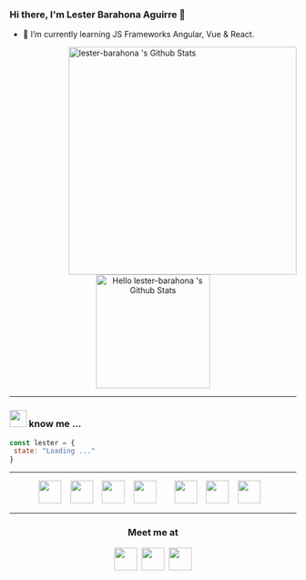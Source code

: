 ### Hi there, I'm Lester Barahona Aguirre 👋

<!--
**lester-barahona/lester-barahona** is a ✨ _special_ ✨ repository because its `README.md` (this file) appears on your GitHub profile.

Here are some ideas to get you started:

- 🔭 I’m currently working on ...
- 🌱 I’m currently learning ...
- 👯 I’m looking to collaborate on ...
- 🤔 I’m looking for help with ...
- 💬 Ask me about ...
- 📫 How to reach me: ...
- 😄 Pronouns: ...
- ⚡ Fun fact: ...
-->

- 🌱 I’m currently learning JS Frameworks Angular, Vue & React. 

 
 
<div>
 
<img align="right" alt="lester-barahona 's Github Stats" src="https://github-readme-stats.vercel.app/api?username=lester-barahona&show_icons=true&count_private=true&theme=buefy&hide_border=true&hide=issues" width="400"/>
 
 <p align="center">
<img  alt="Hello lester-barahona 's Github Stats" src="https://media.giphy.com/media/bcKmIWkUMCjVm/giphy.gif" width="200"/>
</p>
</div>

<hr>


<h3><em><img src="https://media.giphy.com/media/WUlplcMpOCEmTGBtBW/giphy.gif" width="30"></em> know me ...</h3>


```javascript
const lester = { 
 state: "Loading ..."
}
```
<hr>
<p align="center">
 <img src="https://cdn4.iconfinder.com/data/icons/logos-and-brands/512/187_Js_logo_logos-512.png" width="40">&nbsp; &nbsp; 
 <img src="https://cdn0.iconfinder.com/data/icons/HTML5/512/HTML_Logo.png" width="40">&nbsp; &nbsp;
 <img src="https://cdn1.iconfinder.com/data/icons/logotypes/32/badge-css-3-512.png" width="40">&nbsp; &nbsp;
 <img src="https://cdn4.iconfinder.com/data/icons/logos-and-brands/512/288_Sass_logo-512.png" width="40">&nbsp; &nbsp; &nbsp; &nbsp;
 <img src="https://cdn4.iconfinder.com/data/icons/logos-and-brands/512/181_Java_logo_logos-512.png" width="40">&nbsp; &nbsp; 
 <img src="https://miro.medium.com/max/856/1*O68LbDvD5Dcsnez73M7v4Q.png" width="40">&nbsp; &nbsp; 
 <img src="https://cdn4.iconfinder.com/data/icons/logos-3/568/php-logo-512.png" width="40">&nbsp; &nbsp; 
</p>
<hr>


<h3 align="center">
Meet me at
</h3>

<p align="center">
<a href="https://www.instagram.com/lester_b_a"><img src="https://cdn2.iconfinder.com/data/icons/social-media-2285/512/1_Instagram_colored_svg_1-128.png" width="40"></a>&nbsp; 
<a href="https://www.facebook.com/lester.barahona.56"><img src="https://cdn1.iconfinder.com/data/icons/social-media-2285/512/Colored_Facebook3_svg-128.png" width="40"></a>&nbsp; 
<a href="https://www.linkedin.com/in/lester-barahona-b494701b5/"><img src="https://cdn2.iconfinder.com/data/icons/social-media-2285/512/1_Linkedin_unofficial_colored_svg-128.png" width="40"</a>
</p>


<!--
pronouns: "she" | "her",
  code: [Javascript, Typescript, HTML, CSS, Ruby, Python, Java],
  tools: [React, Redux, Node, Storybook, Styled-Components, Jest, Docker],
  architecture: ["microservices", "event-driven", "design system pattern"],
  techCommunities: {
                        coorganizer: "AfroPython",
                        speaker: "Latinity",
                        mentor: "EducaTRANSforma"
                      },
<img alt="lester-barahona's Top Languages Stats" src="https://github-readme-stats.vercel.app/api/top-langs/?username=lester-barahona&hide=smalltalk&theme=buefy&layout=compact&hide_border=true" width="500"/>
-->


